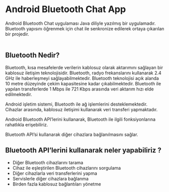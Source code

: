 # Android Bluetooth Chat App

Android Bluetooth Chat uygulaması Java diliyle yazılmış bir uygulamadır.<br>
Bluetooth yapısını öğrenmek için chat ile senkronize edilerek ortaya çıkarılan bir projedir. <br> <br>

## Bluetooth Nedir?

Bluetooth, kısa mesafelerde verilerin kablosuz olarak aktarımını sağlayan bir kablosuz iletişim teknolojisidir. Bluetooth, radyo frekanslarını kullanarak 2.4 GHz ile haberleşmeyi sağlayabilmektedir. Bluetooth teknolojisi açık alanda 10 metre düzeyinde çekim kapasitesine kadar çıkabilmektedir. Bluetooth ile yapılan transferlerde 1 Mbps ile 721 Kbps arasında veri aktarım hızı elde edilmektedir. <br>

Android işletim sistemi, Bluetooth ile ağ işlemlerini desteklemektedir. Cihazlar arasında, kablosuz iletişimi kullanarak veri transferi yapmaktadır. 

Android Bluetooth API’lerini kullanarak, Bluetooth ile ilgili fonksiyonlarına rahatlıkla erişebiliriz.

Bluetooth API’si kullanarak diğer cihazlara bağlanılmasını sağlar. <br>

## Bluetooth API’lerini kullanarak neler yapabiliriz ?

- Diğer Bluetooth cihazlarını tarama
- Cihaz ile eşleştirilen Bluetooth cihazlarını sorgulama
- Diğer cihazlarla veri transferlerini yapma
- Servislerle diğer cihazlara bağlanma
- Birden fazla kablosuz bağlantıları yönetme
